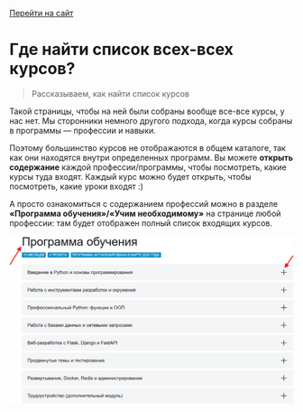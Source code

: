[Перейти на сайт](https://ru.hexlet.io)

# Где найти список всех-всех курсов?

> Рассказываем, как найти список курсов

Такой страницы, чтобы на ней были собраны вообще все-все курсы, у нас нет. Мы сторонники немного другого подхода, когда 
курсы собраны в программы — профессии и навыки.

Поэтому большинство курсов не отображаются в общем каталоге, так как они находятся внутри определенных программ. Вы можете 
**открыть содержание** каждой профессии/программы, чтобы посмотреть, какие курсы туда входят. Каждый курс можно будет открыть, 
чтобы посмотреть, какие уроки входят :)

А просто ознакомиться с содержанием профессий можно в разделе **«Программа обучения»/«Учим необходимому»** на странице 
любой профессии: там будет отображен полный список входящих курсов.

![](./assets/program.png)
